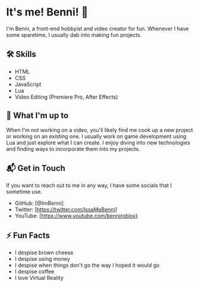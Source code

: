 # It's me! Benni! 👋

I'm Benni, a front-end hobbyist and video creator for fun. Whenever I have some sparetime, I usually dab into making fun projects. 

## 🛠 Skills
* HTML
* CSS
* JavaScript
* Lua
* Video Editing (Premiere Pro, After Effects)

## 🎥 What I'm up to
When I'm not working on a video, you'll likely find me cook up a new project or working on an existing one. I usually work on game development using Lua and just explore what I can create. I enjoy diving into new technologies and finding ways to incorporate them into my projects. 

## 📬 Get in Touch
If you want to reach out to me in any way, I have some socials that I sometime use.

- GitHub: [@ImBenni]
- Twitter: [https://twitter.com/IssaMeBenni]
- YouTube: [https://www.youtube.com/benniroblox}

## ⚡ Fun Facts
- I despise brown cheese
- I despise using money
- I despise when things don't go the way I hoped it would go
- I despise coffee
- I love Virtual Reality

